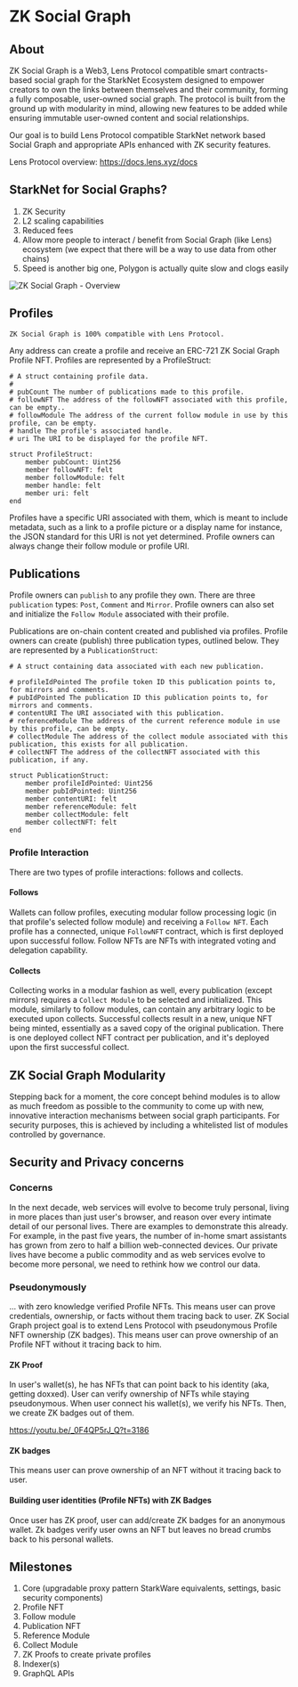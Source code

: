 # ZK Social Graph

## About

ZK Social Graph is a Web3, Lens Protocol compatible smart contracts-based social graph for the StarkNet Ecosystem designed to empower creators to own the links between themselves and their community, forming a fully composable, user-owned social graph. The protocol is built from the ground up with modularity in mind, allowing new features to be added while ensuring immutable user-owned content and social relationships.

Our goal is to build Lens Protocol compatible StarkNet network based Social Graph and appropriate APIs enhanced with ZK security features.

Lens Protocol overview: https://docs.lens.xyz/docs 

## StarkNet for Social Graphs?

1. ZK Security
2. L2 scaling capabilities
3. Reduced fees
2. Allow more people to interact / benefit from Social Graph (like Lens) ecosystem (we expect that there will be a way to use data from other chains)
3. Speed is another big one, Polygon is actually quite slow and clogs easily

![ZK Social Graph - Overview](https://gitlab.com/zk-social-graph/starknet-social-graph/-/raw/main/assets/ZK_Social_Graph_-_Overview.png )

## Profiles

```
ZK Social Graph is 100% compatible with Lens Protocol. 
```

Any address can create a profile and receive an ERC-721 ZK Social Graph Profile NFT. Profiles are represented by a ProfileStruct:

```
# A struct containing profile data.
#
# pubCount The number of publications made to this profile.
# followNFT The address of the followNFT associated with this profile, can be empty..
# followModule The address of the current follow module in use by this profile, can be empty.
# handle The profile's associated handle.
# uri The URI to be displayed for the profile NFT.

struct ProfileStruct:
    member pubCount: Uint256
    member followNFT: felt
    member followModule: felt
    member handle: felt
    member uri: felt
end
```

Profiles have a specific URI associated with them, which is meant to include metadata, such as a link to a profile picture or a display name for instance, the JSON standard for this URI is not yet determined. Profile owners can always change their follow module or profile URI.

## Publications

Profile owners can `publish` to any profile they own. There are three `publication` types: `Post`, `Comment` and `Mirror`. Profile owners can also set and initialize the `Follow Module` associated with their profile.

Publications are on-chain content created and published via profiles. Profile owners can create (publish) three publication types, outlined below. They are represented by a `PublicationStruct`:

```
# A struct containing data associated with each new publication.

# profileIdPointed The profile token ID this publication points to, for mirrors and comments.
# pubIdPointed The publication ID this publication points to, for mirrors and comments.
# contentURI The URI associated with this publication.
# referenceModule The address of the current reference module in use by this profile, can be empty.
# collectModule The address of the collect module associated with this publication, this exists for all publication.
# collectNFT The address of the collectNFT associated with this publication, if any.

struct PublicationStruct:
    member profileIdPointed: Uint256
    member pubIdPointed: Uint256
    member contentURI: felt
    member referenceModule: felt
    member collectModule: felt
    member collectNFT: felt
end

```

### Profile Interaction

There are two types of profile interactions: follows and collects.

#### Follows

Wallets can follow profiles, executing modular follow processing logic (in that profile's selected follow module) and receiving a `Follow NFT`. Each profile has a connected, unique `FollowNFT` contract, which is first deployed upon successful follow. Follow NFTs are NFTs with integrated voting and delegation capability.

#### Collects

Collecting works in a modular fashion as well, every publication (except mirrors) requires a `Collect Module` to be selected and initialized. This module, similarly to follow modules, can contain any arbitrary logic to be executed upon collects. Successful collects result in a new, unique NFT being minted, essentially as a saved copy of the original publication. There is one deployed collect NFT contract per publication, and it's deployed upon the first successful collect.

## ZK Social Graph Modularity

Stepping back for a moment, the core concept behind modules is to allow as much freedom as possible to the community to come up with new, innovative interaction mechanisms between social graph participants. For security purposes, this is achieved by including a whitelisted list of modules controlled by governance.

## Security and Privacy concerns

### Concerns

In the next decade, web services will evolve to become truly personal, living in more places than just user's browser, and reason over every intimate detail of our personal lives. There are examples to demonstrate this already. For example, in the past five years, the number of in-home smart assistants has grown from zero to half a billion web-connected devices. Our private lives have become a public commodity and as web services evolve to become more personal, we need to rethink how we control our data.

### Pseudonymously 

... with zero knowledge verified Profile NFTs. This means user can prove credentials, ownership, or facts without them tracing back to user.
ZK Social Graph project goal is to extend Lens Protocol with pseudonymous Profile NFT ownership (ZK badges). This means user can prove ownership of an  Profile NFT without it tracing back to him.

#### ZK Proof

In user's wallet(s), he has NFTs that can point back to his identity (aka, getting doxxed). User can verify ownership of NFTs while staying pseudonymous.
When user connect his wallet(s), we verify his NFTs. Then, we create ZK badges out of them.

https://youtu.be/_0F4QP5rJ_Q?t=3186 

#### ZK badges

This means user can prove ownership of an NFT without it tracing back to user.

#### Building user identities (Profile NFTs) with ZK Badges

Once user has ZK proof, user can add/create ZK badges for an anonymous wallet.
Zk badges verify user owns an NFT but leaves no bread crumbs back to his personal wallets.

## Milestones

1. Core (upgradable proxy pattern StarkWare equivalents, settings, basic security components)
2. Profile NFT
3. Follow module
4. Publication NFT
5. Reference Module
6. Collect Module
7. ZK Proofs to create private profiles
8. Indexer(s)
9. GraphQL APIs
